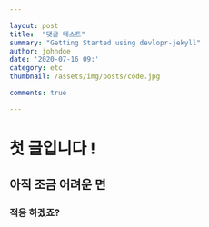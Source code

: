 ```yaml
---

layout: post
title:  "댓글 테스트"
summary: "Getting Started using devlopr-jekyll"
author: johndoe
date: '2020-07-16 09:'
category: etc
thumbnail: /assets/img/posts/code.jpg

comments: true

---
```




# 첫 글입니다 !

## 아직 조금 어려운 면

### 적응 하겠죠?

